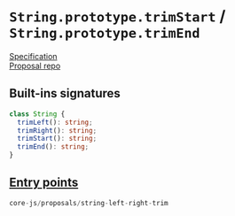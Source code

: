 # `String.prototype.trimStart` / `String.prototype.trimEnd`
[Specification](https://tc39.es/proposal-string-left-right-trim/)\
[Proposal repo](https://github.com/tc39/proposal-string-left-right-trim)

## Built-ins signatures
```ts
class String {
  trimLeft(): string;
  trimRight(): string;
  trimStart(): string;
  trimEnd(): string;
}
```

## [Entry points]({docs-version}/docs/usage#h-entry-points)
```ts
core-js/proposals/string-left-right-trim
```
